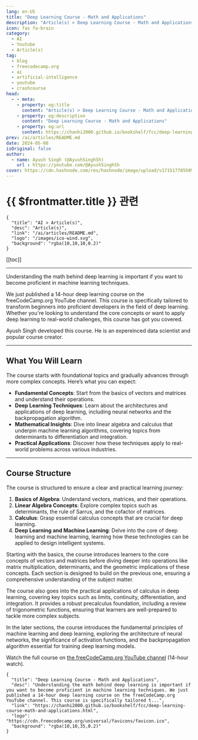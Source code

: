 ```yaml
---
lang: en-US
title: "Deep Learning Course - Math and Applications"
description: "Article(s) > Deep Learning Course - Math and Applications"
icon: fas fa-brain
category:
  - AI
  - Youtube
  - Article(s)
tag:
  - blog
  - freecodecamp.org
  - ai
  - artificial-intelligence
  - youtube
  - crashcourse
head:
  - - meta:
    - property: og:title
      content: "Article(s) > Deep Learning Course - Math and Applications"
    - property: og:description
      content: "Deep Learning Course - Math and Applications"
    - property: og:url
      content: https://chanhi2000.github.io/bookshelf/fcc/deep-learning-course-math-and-applications.html
prev: /ai/articles/README.md
date: 2024-05-08
isOriginal: false
author:
  - name: Ayush Singh (@AyushSinghSh)
    url : https://youtube.com/@AyushSinghSh
cover: https://cdn.hashnode.com/res/hashnode/image/upload/v1715177855099/f851bc1e-c61b-4c7a-be07-aa0ba233a347.png
---
```


# {{ $frontmatter.title }} 관련

```component VPCard
{
  "title": "AI > Article(s)",
  "desc": "Article(s)",
  "link": "/ai/articles/README.md",
  "logo": "/images/ico-wind.svg",
  "background": "rgba(10,10,10,0.2)"
}
```

[[toc]]

---

<SiteInfo
  name="Deep Learning Course - Math and Applications"
  desc="Understanding the math behind deep learning is important if you want to become proficient in machine learning techniques. We just published a 14-hour deep learning course on the freeCodeCamp.org YouTube channel. This course is specifically tailored t..."
  url="https://freecodecamp.org/news/deep-learning-course-math-and-applications"
  logo="https://cdn.freecodecamp.org/universal/favicons/favicon.ico"
  preview="https://cdn.hashnode.com/res/hashnode/image/upload/v1715177855099/f851bc1e-c61b-4c7a-be07-aa0ba233a347.png"/>

Understanding the math behind deep learning is important if you want to become proficient in machine learning techniques.

We just published a 14-hour deep learning course on the freeCodeCamp.org YouTube channel. This course is specifically tailored to transform beginners into proficient developers in the field of deep learning. Whether you're looking to understand the core concepts or want to apply deep learning to real-world challenges, this course has got you covered.

Ayush Singh developed this course. He is an expereinced data scientist and popular course creator.

---

## What You Will Learn

The course starts with foundational topics and gradually advances through more complex concepts. Here’s what you can expect:

- **Fundamental Concepts**: Start from the basics of vectors and matrices and understand their operations.
- **Deep Learning Techniques**: Learn about the architectures and applications of deep learning, including neural networks and the backpropagation algorithm.
- **Mathematical Insights**: Dive into linear algebra and calculus that underpin machine learning algorithms, covering topics from determinants to differentiation and integration.
- **Practical Applications**: Discover how these techniques apply to real-world problems across various industries.

---

## Course Structure

The course is structured to ensure a clear and practical learning journey:

1. **Basics of Algebra**: Understand vectors, matrices, and their operations.
2. **Linear Algebra Concepts**: Explore complex topics such as determinants, the rule of Sarrus, and the cofactor of matrices.
3. **Calculus**: Grasp essential calculus concepts that are crucial for deep learning.
4. **Deep Learning and Machine Learning**: Delve into the core of deep learning and machine learning, learning how these technologies can be applied to design intelligent systems.

Starting with the basics, the course introduces learners to the core concepts of vectors and matrices before diving deeper into operations like matrix multiplication, determinants, and the geometric implications of these concepts. Each section is designed to build on the previous one, ensuring a comprehensive understanding of the subject matter.

The course also goes into the practical applications of calculus in deep learning, covering key topics such as limits, continuity, differentiation, and integration. It provides a robust precalculus foundation, including a review of trigonometric functions, ensuring that learners are well-prepared to tackle more complex subjects.

In the later sections, the course introduces the fundamental principles of machine learning and deep learning, exploring the architecture of neural networks, the significance of activation functions, and the backpropagation algorithm essential for training deep learning models.

Watch the full course on [<VPIcon icon="fa-brands fa-youtube"/>the freeCodeCamp.org YouTube channel](https://youtu.be/HJd1I3FdSnY) (14-hour watch).

<VidStack src="youtube/HJd1I3FdSnY" />

<!-- TODO: add ARTICLE CARD -->
```component VPCard
{
  "title": "Deep Learning Course - Math and Applications",
  "desc": "Understanding the math behind deep learning is important if you want to become proficient in machine learning techniques. We just published a 14-hour deep learning course on the freeCodeCamp.org YouTube channel. This course is specifically tailored t...",
  "link": "https://chanhi2000.github.io/bookshelf/fcc/deep-learning-course-math-and-applications.html",
  "logo": "https://cdn.freecodecamp.org/universal/favicons/favicon.ico",
  "background": "rgba(10,10,35,0.2)"
}
```
